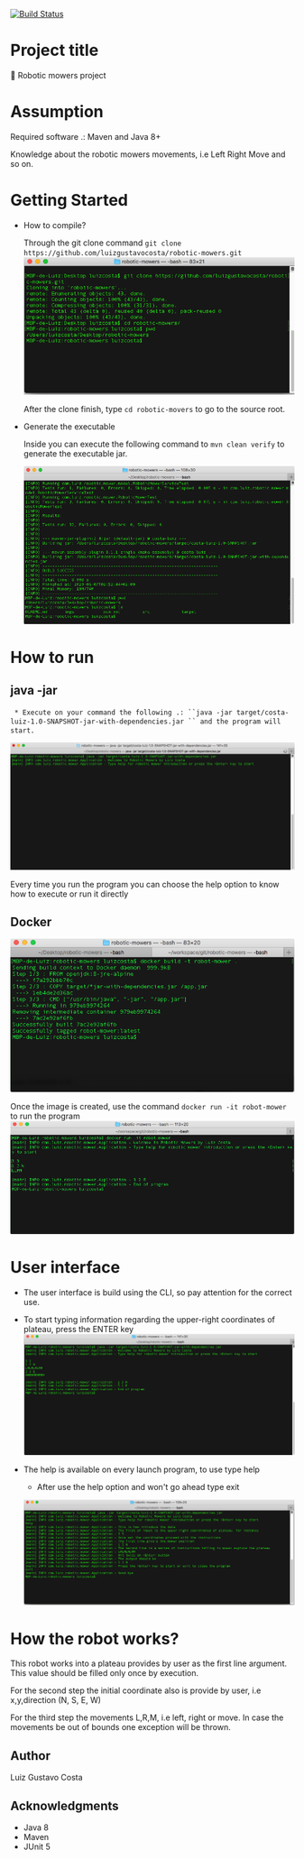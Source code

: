 [![Build Status](https://travis-ci.org/luizgustavocosta/robotic-mowers.svg?branch=master)](https://travis-ci.org/luizgustavocosta/robotic-mowers)

# Project title 
:robot: Robotic mowers project 

# Assumption
Required software .: Maven and Java 8+

Knowledge about the robotic mowers movements, i.e Left Right Move and so on. 

# Getting Started
  * How to compile?
  
    Through the git clone  command ``git clone https://github.com/luizgustavocosta/robotic-mowers.git``
     ![git clone](imgs/clone.png)

     After the clone finish, type ```cd robotic-movers``` to go to the source root.

   * Generate the executable
   
     Inside you can execute the following command to ```mvn clean verify``` to generate the executable jar.

     ![mvn clean verify](imgs/mvn_clean_verify.png)

# How to run
  
  ## java -jar
  
     * Execute on your command the following .: ``java -jar target/costa-luiz-1.0-SNAPSHOT-jar-with-dependencies.jar `` and the program will start.
  
  ![Starting](imgs/starting.png)
  
   Every time you run the program you can choose the help option to know how to execute or run it directly
  
  ## Docker
  
  ![GenerateDockerImage](imgs/generate_docker_image.png)
  
  Once the image is created, use the command ```docker run -it robot-mower``` to run the program 
  ![RunWithDocker](imgs/run_with_docker.png)
   
# User interface

 * The user interface is build using the CLI, so pay attention for the correct use.
 
 * To start typing information regarding the upper-right coordinates of plateau, press the ENTER key
    ![Running](imgs/running.png)
    
 * The help is available on every launch program, to use type help
    * After use the help option and won't go ahead type exit
    
    ![Help](imgs/help.png)
    
# How the robot works?

This robot works into a plateau provides by user as the first line argument. This value should be filled only once by execution.

For the second step the initial coordinate also is provide by user, i.e x,y,direction (N, S, E, W)

For the third step the movements L,R,M, i.e left, right or move. In case the movements be out of bounds one exception will be thrown.

## Author
Luiz Gustavo Costa

## Acknowledgments

* Java 8
* Maven
* JUnit 5
